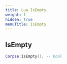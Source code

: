 ```yaml
---
title: Lua IsEmpty
weight: 1
hidden: true
menuTitle: IsEmpty
---
```

## IsEmpty
```lua
Corpse:IsEmpty(); -- bool
```